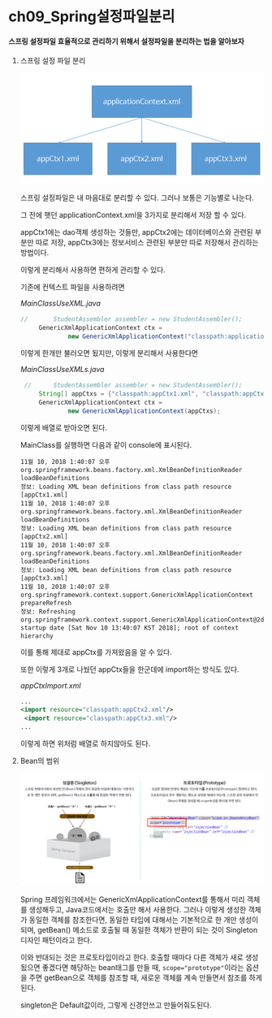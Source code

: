 # ch09_Spring설정파일분리

#### 스프링 설정파일 효율적으로 관리하기 위해서 설정파일을 분리하는 법을 알아보자

1. 스프링 설정 파일 분리

   ![](./1.png)

   스프링 설정파일은 내 마음대로 분리할 수 있다. 그러나 보통은 기능별로 나눈다.

   그 전에 햇던 applicationContext.xml을 3가지로 분리해서 저장 할 수 있다.

   appCtx1에는 dao객체 생성하는 것들만, appCtx2에는 데이터베이스와 관련된 부분만 따로 저장, appCtx3에는  정보서비스 관련된 부분만 따로 저장해서 관리하는 방법이다. 

   이렇게 분리해서 사용하면 편하게 관리할 수 있다.

   기존에 컨텍스트 파일을 사용하려면

   *MainClassUseXML.java*

   ```java
   //		StudentAssembler assembler = new StudentAssembler();
   		GenericXmlApplicationContext ctx = 
   				new GenericXmlApplicationContext("classpath:applicationContext.xml");
   ```

   이렇게 한개만 불러오면 됬지만, 이렇게 분리해서 사용한다면

   *MainClassUseXMLs.java*

   ```java
    //		StudentAssembler assembler = new StudentAssembler();
   		String[] appCtxs = {"classpath:appCtx1.xml", "classpath:appCtx2.xml", "classpath:appCtx3.xml"};
   		GenericXmlApplicationContext ctx = 
   				new GenericXmlApplicationContext(appCtxs);
   ```

   이렇게 배열로 받아오면 된다.

   MainClass를 실행하면 다음과 같이 console에 표시된다.

   ```console
   11월 10, 2018 1:40:07 오후 org.springframework.beans.factory.xml.XmlBeanDefinitionReader loadBeanDefinitions
   정보: Loading XML bean definitions from class path resource [appCtx1.xml]
   11월 10, 2018 1:40:07 오후 org.springframework.beans.factory.xml.XmlBeanDefinitionReader loadBeanDefinitions
   정보: Loading XML bean definitions from class path resource [appCtx2.xml]
   11월 10, 2018 1:40:07 오후 org.springframework.beans.factory.xml.XmlBeanDefinitionReader loadBeanDefinitions
   정보: Loading XML bean definitions from class path resource [appCtx3.xml]
   11월 10, 2018 1:40:07 오후 org.springframework.context.support.GenericXmlApplicationContext prepareRefresh
   정보: Refreshing org.springframework.context.support.GenericXmlApplicationContext@2dda6444: startup date [Sat Nov 10 13:40:07 KST 2018]; root of context hierarchy
   ```

   이를 통해 제대로 appCtx를 가져왔음을 알 수 있다.

   또한 이렇게 3개로 나눴던 appCtx들을 한군데에 import하는 방식도 있다.

   *appCtxImport.xml*

   ```xml
   ...
   <import resource="classpath:appCtx2.xml"/>
   	<import resource="classpath:appCtx3.xml"/>
   ...
   ```

   이렇게 하면 위처럼 배열로 하지않아도 된다.	

2. Bean의 범위

   ![](./2.png)

   Spring 프레임워크에서는 GenericXmlApplicationContext를 통해서 미리 객체를 생성해두고, Java코드에서는 호출만 해서 사용한다. 그러나 이렇게 생성한 객체가 동일한 객체를 참조한다면, 동일한 타입에 대해서는 기본적으로 한 개만 생성이 되며, getBean() 메소드로 호출될 때 동일한 객체가 반환이 되는 것이 Singleton 디자인 패턴이라고 한다.

   이와 반대되는 것은 프로토타입이라고 한다. 호출할 때마다 다른 객체가 새로 생성됬으면 좋겠다면 해당하는 bean태그를 만들 때, `scope="prototype"`이라는 옵션을 주면 getBean으로 객체를 참조할 때, 새로운 객체를 계속 만들면서 참조를 하게된다.

   singleton은 Default값이라, 그렇게 신경안쓰고 만들어줘도된다. 